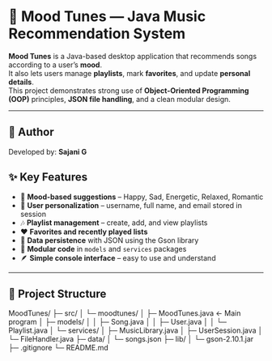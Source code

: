# 🎵 Mood Tunes — Java Music Recommendation System

**Mood Tunes** is a Java-based desktop application that recommends songs according to a user’s **mood**.  
It also lets users manage **playlists**, mark **favorites**, and update **personal details**.  
This project demonstrates strong use of **Object-Oriented Programming (OOP)** principles, **JSON file handling**, and a clean modular design.

---
## 👤 Author
Developed by: **Sajani G**

## ✨ Key Features

- 🧠 **Mood-based suggestions** – Happy, Sad, Energetic, Relaxed, Romantic  
- 👤 **User personalization** – username, full name, and email stored in session  
- 🎶 **Playlist management** – create, add, and view playlists  
- ❤️ **Favorites and recently played lists**  
- 💾 **Data persistence** with JSON using the Gson library  
- 🧱 **Modular code** in `models` and `services` packages  
- 🪶 **Simple console interface** – easy to use and understand  

---

## 🧩 Project Structure

MoodTunes/
├─ src/
│ └─ moodtunes/
│ ├─ MoodTunes.java ← Main program
│ ├─ models/
│ │ ├─ Song.java
│ │ ├─ User.java
│ │ └─ Playlist.java
│ └─ services/
│ ├─ MusicLibrary.java
│ ├─ UserSession.java
│ └─ FileHandler.java
├─ data/
│ └─ songs.json
├─ lib/
│ └─ gson-2.10.1.jar
├─ .gitignore
└─ README.md
